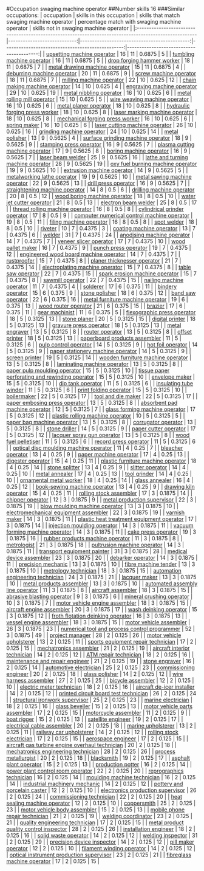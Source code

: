 #Occupation swaging machine operator
##Number skills 16
###Similar occupations:
| occupation                                                                                            |   skills in this occupation |   skills that match swaging machine operator |   percentage match with swaging machine operator |   skills not in swaging machine operator |
|:------------------------------------------------------------------------------------------------------|----------------------------:|---------------------------------------------:|-------------------------------------------------:|-----------------------------------------:|
| [upsetting machine operator](upsetting_machine_operator.md)                                           |                          16 |                                           11 |                                           0.6875 |                                        5 |
| [tumbling machine operator](tumbling_machine_operator.md)                                             |                          16 |                                           11 |                                           0.6875 |                                        5 |
| [drop forging hammer worker](drop_forging_hammer_worker.md)                                           |                          18 |                                           11 |                                           0.6875 |                                        7 |
| [metal drawing machine operator](metal_drawing_machine_operator.md)                                   |                          15 |                                           11 |                                           0.6875 |                                        4 |
| [deburring machine operator](deburring_machine_operator.md)                                           |                          20 |                                           11 |                                           0.6875 |                                        9 |
| [screw machine operator](screw_machine_operator.md)                                                   |                          18 |                                           11 |                                           0.6875 |                                        7 |
| [milling machine operator](milling_machine_operator.md)                                               |                          22 |                                           10 |                                           0.625  |                                       12 |
| [chain making machine operator](chain_making_machine_operator.md)                                     |                          14 |                                           10 |                                           0.625  |                                        4 |
| [engraving machine operator](engraving_machine_operator.md)                                           |                          29 |                                           10 |                                           0.625  |                                       19 |
| [metal nibbling operator](metal_nibbling_operator.md)                                                 |                          16 |                                           10 |                                           0.625  |                                        6 |
| [metal rolling mill operator](metal_rolling_mill_operator.md)                                         |                          15 |                                           10 |                                           0.625  |                                        5 |
| [wire weaving machine operator](wire_weaving_machine_operator.md)                                     |                          16 |                                           10 |                                           0.625  |                                        6 |
| [metal planer operator](metal_planer_operator.md)                                                     |                          18 |                                           10 |                                           0.625  |                                        8 |
| [hydraulic forging press worker](hydraulic_forging_press_worker.md)                                   |                          18 |                                           10 |                                           0.625  |                                        8 |
| [laser marking machine operator](laser_marking_machine_operator.md)                                   |                          18 |                                           10 |                                           0.625  |                                        8 |
| [mechanical forging press worker](mechanical_forging_press_worker.md)                                 |                          16 |                                           10 |                                           0.625  |                                        6 |
| [spring maker](spring_maker.md)                                                                       |                          16 |                                           10 |                                           0.625  |                                        6 |
| [laser cutting machine operator](laser_cutting_machine_operator.md)                                   |                          26 |                                           10 |                                           0.625  |                                       16 |
| [grinding machine operator](grinding_machine_operator.md)                                             |                          24 |                                           10 |                                           0.625  |                                       14 |
| [metal polisher](metal_polisher.md)                                                                   |                          13 |                                            9 |                                           0.5625 |                                        4 |
| [surface grinding machine operator](surface_grinding_machine_operator.md)                             |                          18 |                                            9 |                                           0.5625 |                                        9 |
| [stamping press operator](stamping_press_operator.md)                                                 |                          16 |                                            9 |                                           0.5625 |                                        7 |
| [plasma cutting machine operator](plasma_cutting_machine_operator.md)                                 |                          17 |                                            9 |                                           0.5625 |                                        8 |
| [boring machine operator](boring_machine_operator.md)                                                 |                          16 |                                            9 |                                           0.5625 |                                        7 |
| [laser beam welder](laser_beam_welder.md)                                                             |                          25 |                                            9 |                                           0.5625 |                                       16 |
| [lathe and turning machine operator](lathe_and_turning_machine_operator.md)                           |                          28 |                                            9 |                                           0.5625 |                                       19 |
| [oxy fuel burning machine operator](oxy_fuel_burning_machine_operator.md)                             |                          19 |                                            9 |                                           0.5625 |                                       10 |
| [extrusion machine operator](extrusion_machine_operator.md)                                           |                          14 |                                            9 |                                           0.5625 |                                        5 |
| [metalworking lathe operator](metalworking_lathe_operator.md)                                         |                          19 |                                            9 |                                           0.5625 |                                       10 |
| [metal sawing machine operator](metal_sawing_machine_operator.md)                                     |                          22 |                                            9 |                                           0.5625 |                                       13 |
| [drill press operator](drill_press_operator.md)                                                       |                          16 |                                            9 |                                           0.5625 |                                        7 |
| [straightening machine operator](straightening_machine_operator.md)                                   |                          14 |                                            8 |                                           0.5    |                                        6 |
| [drilling machine operator](drilling_machine_operator.md)                                             |                          20 |                                            8 |                                           0.5    |                                       12 |
| [wood boring machine operator](wood_boring_machine_operator.md)                                       |                          18 |                                            8 |                                           0.5    |                                       10 |
| [water jet cutter operator](water_jet_cutter_operator.md)                                             |                          21 |                                            8 |                                           0.5    |                                       13 |
| [electron beam welder](electron_beam_welder.md)                                                       |                          25 |                                            8 |                                           0.5    |                                       17 |
| [thread rolling machine operator](thread_rolling_machine_operator.md)                                 |                          16 |                                            8 |                                           0.5    |                                        8 |
| [cylindrical grinder operator](cylindrical_grinder_operator.md)                                       |                          17 |                                            8 |                                           0.5    |                                        9 |
| [computer numerical control machine operator](computer_numerical_control_machine_operator.md)         |                          19 |                                            8 |                                           0.5    |                                       11 |
| [filing machine operator](filing_machine_operator.md)                                                 |                          16 |                                            8 |                                           0.5    |                                        8 |
| [spot welder](spot_welder.md)                                                                         |                          18 |                                            8 |                                           0.5    |                                       10 |
| [riveter](riveter.md)                                                                                 |                          10 |                                            7 |                                           0.4375 |                                        3 |
| [coating machine operator](coating_machine_operator.md)                                               |                          13 |                                            7 |                                           0.4375 |                                        6 |
| [welder](welder.md)                                                                                   |                          31 |                                            7 |                                           0.4375 |                                       24 |
| [anodising machine operator](anodising_machine_operator.md)                                           |                          14 |                                            7 |                                           0.4375 |                                        7 |
| [veneer slicer operator](veneer_slicer_operator.md)                                                   |                          17 |                                            7 |                                           0.4375 |                                       10 |
| [wood pallet maker](wood_pallet_maker.md)                                                             |                          16 |                                            7 |                                           0.4375 |                                        9 |
| [punch press operator](punch_press_operator.md)                                                       |                          19 |                                            7 |                                           0.4375 |                                       12 |
| [engineered wood board machine operator](engineered_wood_board_machine_operator.md)                   |                          14 |                                            7 |                                           0.4375 |                                        7 |
| [rustproofer](rustproofer.md)                                                                         |                          15 |                                            7 |                                           0.4375 |                                        8 |
| [planer thicknesser operator](planer_thicknesser_operator.md)                                         |                          21 |                                            7 |                                           0.4375 |                                       14 |
| [electroplating machine operator](electroplating_machine_operator.md)                                 |                          15 |                                            7 |                                           0.4375 |                                        8 |
| [table saw operator](table_saw_operator.md)                                                           |                          22 |                                            7 |                                           0.4375 |                                       15 |
| [spark erosion machine operator](spark_erosion_machine_operator.md)                                   |                          15 |                                            7 |                                           0.4375 |                                        8 |
| [sawmill operator](sawmill_operator.md)                                                               |                          22 |                                            7 |                                           0.4375 |                                       15 |
| [nailing machine operator](nailing_machine_operator.md)                                               |                          11 |                                            7 |                                           0.4375 |                                        4 |
| [solderer](solderer.md)                                                                               |                          17 |                                            6 |                                           0.375  |                                       11 |
| [bindery operator](bindery_operator.md)                                                               |                          15 |                                            6 |                                           0.375  |                                        9 |
| [stone polisher](stone_polisher.md)                                                                   |                          18 |                                            6 |                                           0.375  |                                       12 |
| [band saw operator](band_saw_operator.md)                                                             |                          22 |                                            6 |                                           0.375  |                                       16 |
| [metal furniture machine operator](metal_furniture_machine_operator.md)                               |                          19 |                                            6 |                                           0.375  |                                       13 |
| [wood router operator](wood_router_operator.md)                                                       |                          21 |                                            6 |                                           0.375  |                                       15 |
| [brazier](brazier.md)                                                                                 |                          17 |                                            6 |                                           0.375  |                                       11 |
| [gear machinist](gear_machinist.md)                                                                   |                          11 |                                            6 |                                           0.375  |                                        5 |
| [flexographic press operator](flexographic_press_operator.md)                                         |                          18 |                                            5 |                                           0.3125 |                                       13 |
| [stone planer](stone_planer.md)                                                                       |                          20 |                                            5 |                                           0.3125 |                                       15 |
| [digital printer](digital_printer.md)                                                                 |                          18 |                                            5 |                                           0.3125 |                                       13 |
| [gravure press operator](gravure_press_operator.md)                                                   |                          18 |                                            5 |                                           0.3125 |                                       13 |
| [metal engraver](metal_engraver.md)                                                                   |                          13 |                                            5 |                                           0.3125 |                                        8 |
| [router operator](router_operator.md)                                                                 |                          13 |                                            5 |                                           0.3125 |                                        8 |
| [offset printer](offset_printer.md)                                                                   |                          18 |                                            5 |                                           0.3125 |                                       13 |
| [paperboard products assembler](paperboard_products_assembler.md)                                     |                          11 |                                            5 |                                           0.3125 |                                        6 |
| [pulp control operator](pulp_control_operator.md)                                                     |                          14 |                                            5 |                                           0.3125 |                                        9 |
| [hot foil operator](hot_foil_operator.md)                                                             |                          14 |                                            5 |                                           0.3125 |                                        9 |
| [paper stationery machine operator](paper_stationery_machine_operator.md)                             |                          14 |                                            5 |                                           0.3125 |                                        9 |
| [screen printer](screen_printer.md)                                                                   |                          19 |                                            5 |                                           0.3125 |                                       14 |
| [wooden furniture machine operator](wooden_furniture_machine_operator.md)                             |                          13 |                                            5 |                                           0.3125 |                                        8 |
| [laminating machine operator](laminating_machine_operator.md)                                         |                          13 |                                            5 |                                           0.3125 |                                        8 |
| [paper pulp moulding operator](paper_pulp_moulding_operator.md)                                       |                          15 |                                            5 |                                           0.3125 |                                       10 |
| [tissue paper perforating and rewinding operator](tissue_paper_perforating_and_rewinding_operator.md) |                          15 |                                            5 |                                           0.3125 |                                       10 |
| [envelope maker](envelope_maker.md)                                                                   |                          15 |                                            5 |                                           0.3125 |                                       10 |
| [dip tank operator](dip_tank_operator.md)                                                             |                          11 |                                            5 |                                           0.3125 |                                        6 |
| [insulating tube winder](insulating_tube_winder.md)                                                   |                          11 |                                            5 |                                           0.3125 |                                        6 |
| [print folding operator](print_folding_operator.md)                                                   |                          15 |                                            5 |                                           0.3125 |                                       10 |
| [boilermaker](boilermaker.md)                                                                         |                          22 |                                            5 |                                           0.3125 |                                       17 |
| [tool and die maker](tool_and_die_maker.md)                                                           |                          22 |                                            5 |                                           0.3125 |                                       17 |
| [paper embosing press operator](paper_embosing_press_operator.md)                                     |                          13 |                                            5 |                                           0.3125 |                                        8 |
| [absorbent pad machine operator](absorbent_pad_machine_operator.md)                                   |                          12 |                                            5 |                                           0.3125 |                                        7 |
| [glass forming machine operator](glass_forming_machine_operator.md)                                   |                          17 |                                            5 |                                           0.3125 |                                       12 |
| [plastic rolling machine operator](plastic_rolling_machine_operator.md)                               |                          10 |                                            5 |                                           0.3125 |                                        5 |
| [paper bag machine operator](paper_bag_machine_operator.md)                                           |                          13 |                                            5 |                                           0.3125 |                                        8 |
| [corrugator operator](corrugator_operator.md)                                                         |                          13 |                                            5 |                                           0.3125 |                                        8 |
| [stone driller](stone_driller.md)                                                                     |                          14 |                                            5 |                                           0.3125 |                                        9 |
| [paper cutter operator](paper_cutter_operator.md)                                                     |                          17 |                                            5 |                                           0.3125 |                                       12 |
| [lacquer spray gun operator](lacquer_spray_gun_operator.md)                                           |                          13 |                                            5 |                                           0.3125 |                                        8 |
| [wood fuel pelletiser](wood_fuel_pelletiser.md)                                                       |                          11 |                                            5 |                                           0.3125 |                                        6 |
| [record press operator](record_press_operator.md)                                                     |                          11 |                                            5 |                                           0.3125 |                                        6 |
| [optical disc moulding machine operator](optical_disc_moulding_machine_operator.md)                   |                          11 |                                            4 |                                           0.25   |                                        7 |
| [bleacher operator](bleacher_operator.md)                                                             |                          13 |                                            4 |                                           0.25   |                                        9 |
| [paper machine operator](paper_machine_operator.md)                                                   |                          17 |                                            4 |                                           0.25   |                                       13 |
| [digester operator](digester_operator.md)                                                             |                          15 |                                            4 |                                           0.25   |                                       11 |
| [plastic furniture machine operator](plastic_furniture_machine_operator.md)                           |                          18 |                                            4 |                                           0.25   |                                       14 |
| [stone splitter](stone_splitter.md)                                                                   |                          13 |                                            4 |                                           0.25   |                                        9 |
| [slitter operator](slitter_operator.md)                                                               |                          14 |                                            4 |                                           0.25   |                                       10 |
| [metal annealer](metal_annealer.md)                                                                   |                          17 |                                            4 |                                           0.25   |                                       13 |
| [tool grinder](tool_grinder.md)                                                                       |                          14 |                                            4 |                                           0.25   |                                       10 |
| [ornamental metal worker](ornamental_metal_worker.md)                                                 |                          18 |                                            4 |                                           0.25   |                                       14 |
| [glass annealer](glass_annealer.md)                                                                   |                          16 |                                            4 |                                           0.25   |                                       12 |
| [book-sewing machine operator](book-sewing_machine_operator.md)                                       |                          13 |                                            4 |                                           0.25   |                                        9 |
| [drawing kiln operator](drawing_kiln_operator.md)                                                     |                          15 |                                            4 |                                           0.25   |                                       11 |
| [rolling stock assembler](rolling_stock_assembler.md)                                                 |                          17 |                                            3 |                                           0.1875 |                                       14 |
| [chipper operator](chipper_operator.md)                                                               |                          12 |                                            3 |                                           0.1875 |                                        9 |
| [metal production supervisor](metal_production_supervisor.md)                                         |                          22 |                                            3 |                                           0.1875 |                                       19 |
| [blow moulding machine operator](blow_moulding_machine_operator.md)                                   |                          13 |                                            3 |                                           0.1875 |                                       10 |
| [electromechanical equipment assembler](electromechanical_equipment_assembler.md)                     |                          22 |                                            3 |                                           0.1875 |                                       19 |
| [varnish maker](varnish_maker.md)                                                                     |                          14 |                                            3 |                                           0.1875 |                                       11 |
| [plastic heat treatment equipment operator](plastic_heat_treatment_equipment_operator.md)             |                          17 |                                            3 |                                           0.1875 |                                       14 |
| [injection moulding operator](injection_moulding_operator.md)                                         |                          14 |                                            3 |                                           0.1875 |                                       11 |
| [vacuum forming machine operator](vacuum_forming_machine_operator.md)                                 |                          14 |                                            3 |                                           0.1875 |                                       11 |
| [cake press operator](cake_press_operator.md)                                                         |                          19 |                                            3 |                                           0.1875 |                                       16 |
| [rubber products machine operator](rubber_products_machine_operator.md)                               |                          11 |                                            3 |                                           0.1875 |                                        8 |
| [metrologist](metrologist.md)                                                                         |                          21 |                                            3 |                                           0.1875 |                                       18 |
| [pultrusion machine operator](pultrusion_machine_operator.md)                                         |                          14 |                                            3 |                                           0.1875 |                                       11 |
| [transport equipment painter](transport_equipment_painter.md)                                         |                          31 |                                            3 |                                           0.1875 |                                       28 |
| [medical device assembler](medical_device_assembler.md)                                               |                          23 |                                            3 |                                           0.1875 |                                       20 |
| [debarker operator](debarker_operator.md)                                                             |                          14 |                                            3 |                                           0.1875 |                                       11 |
| [precision mechanic](precision_mechanic.md)                                                           |                          13 |                                            3 |                                           0.1875 |                                       10 |
| [fibre machine tender](fibre_machine_tender.md)                                                       |                          13 |                                            3 |                                           0.1875 |                                       10 |
| [metrology technician](metrology_technician.md)                                                       |                          18 |                                            3 |                                           0.1875 |                                       15 |
| [automation engineering technician](automation_engineering_technician.md)                             |                          24 |                                            3 |                                           0.1875 |                                       21 |
| [lacquer maker](lacquer_maker.md)                                                                     |                          13 |                                            3 |                                           0.1875 |                                       10 |
| [metal products assembler](metal_products_assembler.md)                                               |                          13 |                                            3 |                                           0.1875 |                                       10 |
| [automated assembly line operator](automated_assembly_line_operator.md)                               |                          11 |                                            3 |                                           0.1875 |                                        8 |
| [aircraft assembler](aircraft_assembler.md)                                                           |                          18 |                                            3 |                                           0.1875 |                                       15 |
| [abrasive blasting operator](abrasive_blasting_operator.md)                                           |                           9 |                                            3 |                                           0.1875 |                                        6 |
| [mineral crushing operator](mineral_crushing_operator.md)                                             |                          10 |                                            3 |                                           0.1875 |                                        7 |
| [motor vehicle engine assembler](motor_vehicle_engine_assembler.md)                                   |                          18 |                                            3 |                                           0.1875 |                                       15 |
| [aircraft engine assembler](aircraft_engine_assembler.md)                                             |                          20 |                                            3 |                                           0.1875 |                                       17 |
| [wash deinking operator](wash_deinking_operator.md)                                                   |                          15 |                                            3 |                                           0.1875 |                                       12 |
| [froth flotation deinking operator](froth_flotation_deinking_operator.md)                             |                          16 |                                            3 |                                           0.1875 |                                       13 |
| [vessel engine assembler](vessel_engine_assembler.md)                                                 |                          18 |                                            3 |                                           0.1875 |                                       15 |
| [motor vehicle assembler](motor_vehicle_assembler.md)                                                 |                          26 |                                            3 |                                           0.1875 |                                       23 |
| [numerical tool and process control programmer](numerical_tool_and_process_control_programmer.md)     |                          52 |                                            3 |                                           0.1875 |                                       49 |
| [project manager](project_manager.md)                                                                 |                          28 |                                            2 |                                           0.125  |                                       26 |
| [motor vehicle upholsterer](motor_vehicle_upholsterer.md)                                             |                          13 |                                            2 |                                           0.125  |                                       11 |
| [sports equipment repair technician](sports_equipment_repair_technician.md)                           |                          17 |                                            2 |                                           0.125  |                                       15 |
| [mechatronics assembler](mechatronics_assembler.md)                                                   |                          21 |                                            2 |                                           0.125  |                                       19 |
| [aircraft interior technician](aircraft_interior_technician.md)                                       |                          14 |                                            2 |                                           0.125  |                                       12 |
| [ATM repair technician](ATM_repair_technician.md)                                                     |                          18 |                                            2 |                                           0.125  |                                       16 |
| [maintenance and repair engineer](maintenance_and_repair_engineer.md)                                 |                          21 |                                            2 |                                           0.125  |                                       19 |
| [stone engraver](stone_engraver.md)                                                                   |                          16 |                                            2 |                                           0.125  |                                       14 |
| [automotive electrician](automotive_electrician.md)                                                   |                          25 |                                            2 |                                           0.125  |                                       23 |
| [commissioning engineer](commissioning_engineer.md)                                                   |                          20 |                                            2 |                                           0.125  |                                       18 |
| [glass polisher](glass_polisher.md)                                                                   |                          14 |                                            2 |                                           0.125  |                                       12 |
| [wire harness assembler](wire_harness_assembler.md)                                                   |                          27 |                                            2 |                                           0.125  |                                       25 |
| [bicycle assembler](bicycle_assembler.md)                                                             |                          12 |                                            2 |                                           0.125  |                                       10 |
| [electric meter technician](electric_meter_technician.md)                                             |                          18 |                                            2 |                                           0.125  |                                       16 |
| [aircraft de-icer installer](aircraft_de-icer_installer.md)                                           |                          14 |                                            2 |                                           0.125  |                                       12 |
| [printed circuit board test technician](printed_circuit_board_test_technician.md)                     |                          26 |                                            2 |                                           0.125  |                                       24 |
| [structural ironwork supervisor](structural_ironwork_supervisor.md)                                   |                          25 |                                            2 |                                           0.125  |                                       23 |
| [marine electrician](marine_electrician.md)                                                           |                          18 |                                            2 |                                           0.125  |                                       16 |
| [glass beveller](glass_beveller.md)                                                                   |                          15 |                                            2 |                                           0.125  |                                       13 |
| [motor vehicle parts assembler](motor_vehicle_parts_assembler.md)                                     |                          17 |                                            2 |                                           0.125  |                                       15 |
| [motorcycle assembler](motorcycle_assembler.md)                                                       |                          11 |                                            2 |                                           0.125  |                                        9 |
| [boat rigger](boat_rigger.md)                                                                         |                          15 |                                            2 |                                           0.125  |                                       13 |
| [satellite engineer](satellite_engineer.md)                                                           |                          19 |                                            2 |                                           0.125  |                                       17 |
| [electrical cable assembler](electrical_cable_assembler.md)                                           |                          20 |                                            2 |                                           0.125  |                                       18 |
| [marine upholsterer](marine_upholsterer.md)                                                           |                          13 |                                            2 |                                           0.125  |                                       11 |
| [railway car upholsterer](railway_car_upholsterer.md)                                                 |                          14 |                                            2 |                                           0.125  |                                       12 |
| [rolling stock electrician](rolling_stock_electrician.md)                                             |                          17 |                                            2 |                                           0.125  |                                       15 |
| [aerospace engineer](aerospace_engineer.md)                                                           |                          17 |                                            2 |                                           0.125  |                                       15 |
| [aircraft gas turbine engine overhaul technician](aircraft_gas_turbine_engine_overhaul_technician.md) |                          20 |                                            2 |                                           0.125  |                                       18 |
| [mechatronics engineering technician](mechatronics_engineering_technician.md)                         |                          28 |                                            2 |                                           0.125  |                                       26 |
| [process metallurgist](process_metallurgist.md)                                                       |                          20 |                                            2 |                                           0.125  |                                       18 |
| [blacksmith](blacksmith.md)                                                                           |                          19 |                                            2 |                                           0.125  |                                       17 |
| [asphalt plant operator](asphalt_plant_operator.md)                                                   |                          15 |                                            2 |                                           0.125  |                                       13 |
| [production potter](production_potter.md)                                                             |                          16 |                                            2 |                                           0.125  |                                       14 |
| [power plant control room operator](power_plant_control_room_operator.md)                             |                          22 |                                            2 |                                           0.125  |                                       20 |
| [reprographics technician](reprographics_technician.md)                                               |                          16 |                                            2 |                                           0.125  |                                       14 |
| [moulding machine technician](moulding_machine_technician.md)                                         |                          16 |                                            2 |                                           0.125  |                                       14 |
| [industrial machinery mechanic](industrial_machinery_mechanic.md)                                     |                          14 |                                            2 |                                           0.125  |                                       12 |
| [pottery and porcelain caster](pottery_and_porcelain_caster.md)                                       |                          12 |                                            2 |                                           0.125  |                                       10 |
| [electronics production supervisor](electronics_production_supervisor.md)                             |                          26 |                                            2 |                                           0.125  |                                       24 |
| [commissioning technician](commissioning_technician.md)                                               |                          22 |                                            2 |                                           0.125  |                                       20 |
| [heat sealing machine operator](heat_sealing_machine_operator.md)                                     |                          12 |                                            2 |                                           0.125  |                                       10 |
| [coppersmith](coppersmith.md)                                                                         |                          25 |                                            2 |                                           0.125  |                                       23 |
| [motor vehicle body assembler](motor_vehicle_body_assembler.md)                                       |                          15 |                                            2 |                                           0.125  |                                       13 |
| [mobile phone repair technician](mobile_phone_repair_technician.md)                                   |                          21 |                                            2 |                                           0.125  |                                       19 |
| [welding coordinator](welding_coordinator.md)                                                         |                          23 |                                            2 |                                           0.125  |                                       21 |
| [quality engineering technician](quality_engineering_technician.md)                                   |                          17 |                                            2 |                                           0.125  |                                       15 |
| [metal product quality control inspector](metal_product_quality_control_inspector.md)                 |                          28 |                                            2 |                                           0.125  |                                       26 |
| [installation engineer](installation_engineer.md)                                                     |                          18 |                                            2 |                                           0.125  |                                       16 |
| [solid waste operator](solid_waste_operator.md)                                                       |                          14 |                                            2 |                                           0.125  |                                       12 |
| [welding inspector](welding_inspector.md)                                                             |                          31 |                                            2 |                                           0.125  |                                       29 |
| [precision device inspector](precision_device_inspector.md)                                           |                          14 |                                            2 |                                           0.125  |                                       12 |
| [pill maker operator](pill_maker_operator.md)                                                         |                          12 |                                            2 |                                           0.125  |                                       10 |
| [filament winding operator](filament_winding_operator.md)                                             |                          14 |                                            2 |                                           0.125  |                                       12 |
| [optical instrument production supervisor](optical_instrument_production_supervisor.md)               |                          23 |                                            2 |                                           0.125  |                                       21 |
| [fibreglass machine operator](fibreglass_machine_operator.md)                                         |                          17 |                                            2 |                                           0.125  |                                       15 |
